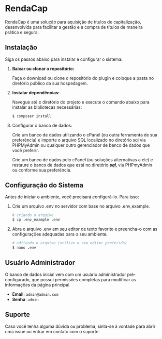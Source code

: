# RendaCap

RendaCap é uma solução para aquisição de títulos de capitalização, desenvolvida para facilitar a gestão e a compra de títulos de maneira prática e segura.

## Instalação

Siga os passos abaixo para instalar e configurar o sistema:

1. **Baixar ou clonar o repositório:**

   Faça o download ou clone o repositório do plugin e coloque a pasta no diretório público da sua hospedagem.

2. **Instalar dependências:**

   Navegue até o diretório do projeto e execute o comando abaixo para instalar as bibliotecas necessárias:

   ```sh
   $ composer install
   ```

3. Configurar o banco de dados:

   Crie um banco de dados utilizando o cPanel (ou outra ferramenta de sua preferência) e importe o arquivo SQL localizado no diretório sql via PHPMyAdmin ou qualquer outro gerenciador de banco de dados que você preferir.
  
   Crie um banco de dados pelo cPanel (ou soluções alternativas a ele) e restaure o banco de dados que está no diretório ***sql***, via PHPmyAdmin ou conforme sua preferência.

## Configuração do Sistema

   Antes de iniciar o ambiente, você precisará configurá-lo. Para isso:
  
1. Crie um arquivo .env no servidor com base no arquivo .env_example.

   ```sh
   # criando o arquivo
   $ cp .env_example .env
   ```

2. Abra o arquivo .env em seu editor de texto favorito e preencha-o com as configurações adequadas para o seu ambiente.

   ```sh
   # editando o arquivo (utilize o seu editor preferido)
   $ nano .env
   ```

## Usuário Administrador

O banco de dados inicial vem com um usuário administrador pré-configurado, que possui permissões completas para modificar as informações da página principal.

- **Email**: `admin@admin.com`
- **Senha**: `admin`

## Suporte

Caso você tenha alguma dúvida ou problema, sinta-se à vontade para abrir uma issue ou entrar em contato com o suporte.
